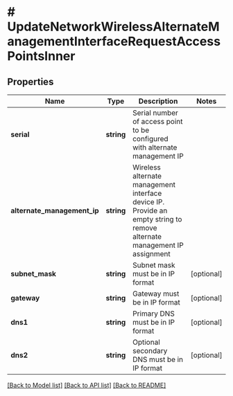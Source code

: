 # # UpdateNetworkWirelessAlternateManagementInterfaceRequestAccessPointsInner

## Properties

Name | Type | Description | Notes
------------ | ------------- | ------------- | -------------
**serial** | **string** | Serial number of access point to be configured with alternate management IP |
**alternate_management_ip** | **string** | Wireless alternate management interface device IP. Provide an empty string to remove alternate management IP assignment |
**subnet_mask** | **string** | Subnet mask must be in IP format | [optional]
**gateway** | **string** | Gateway must be in IP format | [optional]
**dns1** | **string** | Primary DNS must be in IP format | [optional]
**dns2** | **string** | Optional secondary DNS must be in IP format | [optional]

[[Back to Model list]](../../README.md#models) [[Back to API list]](../../README.md#endpoints) [[Back to README]](../../README.md)
